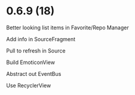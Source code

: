 # 0.6.9 (18)

Better looking list items in Favorite/Repo Manager

Add info in SourceFragment

Pull to refresh in Source

Build EmoticonView

Abstract out EventBus

Use RecyclerView